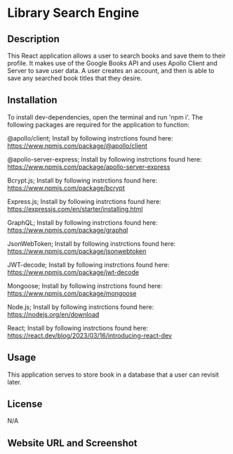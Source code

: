 # Library Search Engine

## Description

This React application allows a user to search books and save them to their profile. It makes use of the Google Books API and uses Apollo Client and Server to save user data. A user creates an account, and then is able to save any searched book titles that they desire.

## Installation

To install dev-dependencies, open the terminal and run 'npm i'. The following packages are required for the application to function:

@apollo/client; Install by following instrctions found here: https://www.npmjs.com/package/@apollo/client

@apollo-server-express; Install by following instrctions found here: https://www.npmjs.com/package/apollo-server-express

Bcrypt.js; Install by following instrctions found here: https://www.npmjs.com/package/bcrypt

Express.js; Install by following instrctions found here: https://expressjs.com/en/starter/installing.html

GraphQL; Install by following instrctions found here: https://www.npmjs.com/package/graphql

JsonWebToken; Install by following instrctions found here: https://www.npmjs.com/package/jsonwebtoken

JWT-decode; Install by following instrctions found here: https://www.npmjs.com/package/jwt-decode

Mongoose; Install by following instrctions found here: https://www.npmjs.com/package/mongoose

Node.js; Install by following instrctions found here: https://nodejs.org/en/download

React; Install by following instrctions found here: https://react.dev/blog/2023/03/16/introducing-react-dev

## Usage

This application serves to store book in a database that a user can revisit later.

## License
  
N/A

## Website URL and Screenshot



